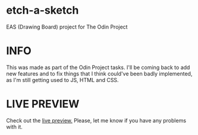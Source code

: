 # etch-a-sketch
EAS (Drawing Board) project for The Odin Project

# INFO
This was made as part of the Odin Project tasks. I'll be coming back to add new features and
to fix things that I think could've been badly implemented, as I'm still getting used to JS, HTML and CSS.

# LIVE PREVIEW
Check out the [live preview.](https://kagunecode.github.io/etch-a-sketch/) Please, let me know if you have any problems with it.